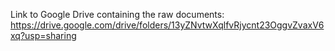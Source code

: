 Link to Google Drive containing the raw documents: 
https://drive.google.com/drive/folders/13yZNvtwXqlfvRjycnt23OggvZvaxV6xq?usp=sharing
